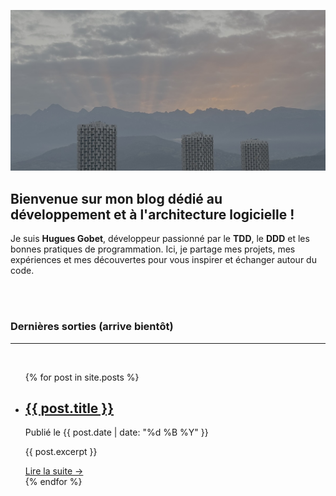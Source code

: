 ![Bienvenue sur mon blog](/assets/images/homepage.jpg)

## Bienvenue sur mon blog dédié au développement et à l'architecture logicielle !

Je suis **Hugues Gobet**, développeur passionné par le **TDD**, le **DDD** et les bonnes pratiques de programmation. Ici, je partage mes projets, mes expériences et mes découvertes pour vous inspirer et échanger autour du code.

<br><br>

### Dernières sorties (arrive bientôt)

---
<br>
<ul class="post-list">
  {% for post in site.posts %}
    <li class="post-item">
      <h2><a href="{{ post.url }}">{{ post.title }}</a></h2>
      <p class="post-meta">Publié le {{ post.date | date: "%d %B %Y" }}</p>
      <p class="post-excerpt">
        {{ post.excerpt }}
      </p>
      <a class="read-more" href="{{ post.url }}">Lire la suite &rarr;</a>
    </li>
  {% endfor %}
</ul>